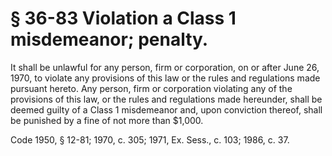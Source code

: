 # § 36-83 Violation a Class 1 misdemeanor; penalty.

<p>It shall be unlawful for any person, firm or corporation, on or after June 26, 1970, to violate any provisions of this law or the rules and regulations made pursuant hereto. Any person, firm or corporation violating any of the provisions of this law, or the rules and regulations made hereunder, shall be deemed guilty of a Class 1 misdemeanor and, upon conviction thereof, shall be punished by a fine of not more than $1,000.</p><p>Code 1950, § 12-81; 1970, c. 305; 1971, Ex. Sess., c. 103; 1986, c. 37.</p>
